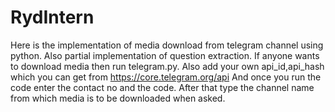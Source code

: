 # RydIntern

Here is the implementation of media download from telegram channel using python. Also partial implementation of question extraction.
If anyone wants to download media then run telegram.py. Also add your own api_id,api_hash which you can get from https://core.telegram.org/api
And once you run the code enter the contact no and the code. After that type the channel name from which media is to be downloaded when asked.
